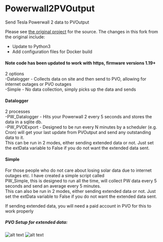 # Powerwall2PVOutput
Send Tesla Powerwall 2 data to PVOutput

Please see [the original project](https://github.com/ekul135/Powerwall2PVOutput) for the source. The changes in this fork from the original include:

*  Update to Python3
*  Add configuration files for Docker build

#### Note code has been updated to work with https, firmware versions 1.19+

2 options  
-Datalogger - Collects data on site and then send to PVO, allowing for internet outages or PVO outages  
-Simple - No data collection, simply picks up the data and sends  

#### Datalogger
2 processes  
-PW_Datalogger - Hits your Powerwall 2 every 5 seconds and stores the data in a sqlite db.  
-PW_PVOExport - Designed to be run every N minutes by a scheduler (e.g. Cron) will get your last update from PVOutput and send any outstanding data to it.  
This can be run in 2 modes, either sending extended data or not.  Just set the extData variable to False if you do not want the extended data sent.

#### Simple  
For those people who do not care about losing solar data due to internet outages etc. I have created a simple script called  
PW_Simple, this is designed to run all the time, will collect PW data every 5 seconds and send an average every 5 minutes.  
This can also be run in 2 modes, either sending extended data or not.  Just set the extData variable to False if you do not want the extended data sent.

If sending extended data, you will need a paid account in PVO for this to work properly  

##### PVO Setup for extended data:

![alt text](https://github.com/ekul135/Powerwall2PVOutput/blob/master/ExtendedData7_8.png)
![alt text](https://github.com/ekul135/Powerwall2PVOutput/blob/master/ExtendedData9_12.png)
